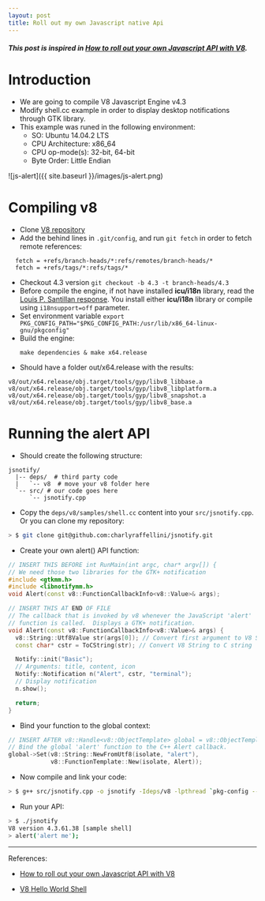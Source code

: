 ```yaml
---
layout: post
title: Roll out my own Javascript native Api
---
```


##### This post is inspired in [How to roll out your own Javascript API with V8](http://syskall.com/how-to-roll-out-your-own-javascript-api-with/).

# Introduction

- We are going to compile V8 Javascript Engine v4.3
- Modify shell.cc example in order to display desktop notifications through GTK library.
- This example was runed in the following environment:
  - SO: Ubuntu 14.04.2 LTS
  - CPU Architecture: x86_64
  - CPU op-mode(s): 32-bit, 64-bit
  - Byte Order: Little Endian



![js-alert]({{ site.baseurl }}/images/js-alert.png)

# Compiling v8

- Clone [V8 repository](https://github.com/v8/v8-git-mirror)
- Add the behind lines in `.git/config`, and run `git fetch` in order to fetch remote references:

```
  fetch = +refs/branch-heads/*:refs/remotes/branch-heads/*
  fetch = +refs/tags/*:refs/tags/*
```

- Checkout 4.3 version `git checkout -b 4.3 -t branch-heads/4.3`
- Before compile the engine, if not have installed **icu/i18n** library, read the [Louis P. Santillan response](https://groups.google.com/forum/#!msg/v8-users/KfS2XDdZQkc/GmQOUmYldLEJ). You install either **icu/i18n** library or compile using `i18nsupport=off` parameter.
- Set environment variable `export PKG_CONFIG_PATH="$PKG_CONFIG_PATH:/usr/lib/x86_64-linux-gnu/pkgconfig"`
- Build the engine:
  ```
  make dependencies & make x64.release
  ```
- Should have a folder out/x64.release with the results:

```
v8/out/x64.release/obj.target/tools/gyp/libv8_libbase.a
v8/out/x64.release/obj.target/tools/gyp/libv8_libplatform.a
v8/out/x64.release/obj.target/tools/gyp/libv8_snapshot.a
v8/out/x64.release/obj.target/tools/gyp/libv8_base.a
```
# Running the alert API

- Should create the following structure:

```
jsnotify/
  |-- deps/  # third party code
  |   `-- v8  # move your v8 folder here
  `-- src/ # our code goes here
      `-- jsnotify.cpp
```

- Copy the `deps/v8/samples/shell.cc` content into your `src/jsnotify.cpp`. Or you can clone my repository:

```bash
> $ git clone git@github.com:charlyraffellini/jsnotify.git
```

- Create your own alert() API function:

```c++
// INSERT THIS BEFORE int RunMain(int argc, char* argv[]) {
// We need those two libraries for the GTK+ notification
#include <gtkmm.h>
#include <libnotifymm.h>
void Alert(const v8::FunctionCallbackInfo<v8::Value>& args);

// INSERT THIS AT END OF FILE
// The callback that is invoked by v8 whenever the JavaScript 'alert'
// function is called.  Displays a GTK+ notification.
void Alert(const v8::FunctionCallbackInfo<v8::Value>& args) {
  v8::String::Utf8Value str(args[0]); // Convert first argument to V8 String
  const char* cstr = ToCString(str); // Convert V8 String to C string

  Notify::init("Basic");
  // Arguments: title, content, icon
  Notify::Notification n("Alert", cstr, "terminal");
  // Display notification
  n.show();

  return;
}

```

- Bind your function to the global context:

```c++
// INSERT AFTER v8::Handle<v8::ObjectTemplate> global = v8::ObjectTemplate::New();
// Bind the global 'alert' function to the C++ Alert callback.
global->Set(v8::String::NewFromUtf8(isolate, "alert"),
            v8::FunctionTemplate::New(isolate, Alert));
```

- Now compile and link your code:

```bash
> $ g++ src/jsnotify.cpp -o jsnotify -Ideps/v8 -lpthread `pkg-config --cflags --libs gtkmm-2.4 libnotifymm-1.0` -Wl,--start-group deps/v8/out/x64.release/obj.target/{tools/gyp/libv8_{base,libbase,snapshot,libplatform},third_party/icu/libicu{uc,i18n,data}}.a -Wl,--end-group -lrt -std=c++0x -ldl
```

- Run your API:

```bash
> $ ./jsnotify
V8 version 4.3.61.38 [sample shell]
> alert('alert me');
```


---

References:

- [How to roll out your own Javascript API with V8](http://syskall.com/how-to-roll-out-your-own-javascript-api-with/)

- [V8 Hello World Shell](https://developers.google.com/v8/get_starteds) 